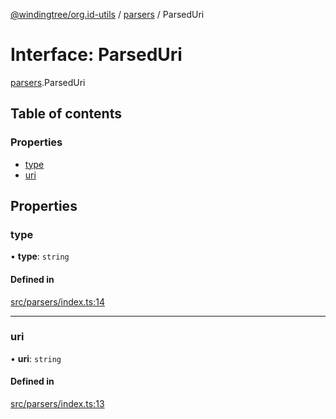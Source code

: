 [@windingtree/org.id-utils](../README.md) / [parsers](../modules/parsers.md) / ParsedUri

# Interface: ParsedUri

[parsers](../modules/parsers.md).ParsedUri

## Table of contents

### Properties

- [type](parsers.ParsedUri.md#type)
- [uri](parsers.ParsedUri.md#uri)

## Properties

### type

• **type**: `string`

#### Defined in

[src/parsers/index.ts:14](https://github.com/windingtree/org.id-sdk/blob/6904194/packages/utils/src/parsers/index.ts#L14)

___

### uri

• **uri**: `string`

#### Defined in

[src/parsers/index.ts:13](https://github.com/windingtree/org.id-sdk/blob/6904194/packages/utils/src/parsers/index.ts#L13)
